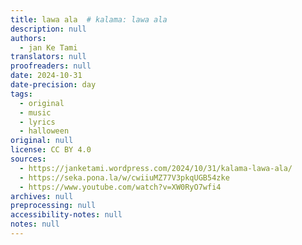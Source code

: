 ```yaml
---
title: lawa ala  # kalama: lawa ala
description: null
authors:
  - jan Ke Tami
translators: null
proofreaders: null
date: 2024-10-31
date-precision: day
tags:
  - original
  - music
  - lyrics
  - halloween
original: null
license: CC BY 4.0
sources:
  - https://janketami.wordpress.com/2024/10/31/kalama-lawa-ala/
  - https://seka.pona.la/w/cwiiuMZ77V3pkqUGB54zke
  - https://www.youtube.com/watch?v=XW0RyO7wfi4
archives: null
preprocessing: null
accessibility-notes: null
notes: null
---
```


